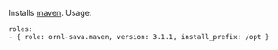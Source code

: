 
Installs [maven](https://maven.apache.org/). Usage:

    roles:
    - { role: ornl-sava.maven, version: 3.1.1, install_prefix: /opt }